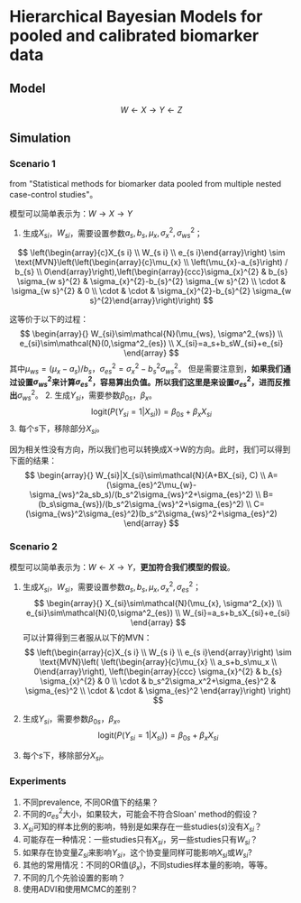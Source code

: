 # Hierarchical Bayesian Models for pooled and calibrated biomarker data

## Model

$$W\leftarrow X\rightarrow Y\leftarrow Z$$

## Simulation

### Scenario 1

from "Statistical methods for biomarker data pooled from multiple nested case-control studies"。

模型可以简单表示为：$W\rightarrow X\rightarrow Y$

1. 生成$X_{si}$，$W_{si}$，需要设置参数$a_s, b_s, \mu_x, \sigma^2_x, \sigma^2_{ws}$；

$$
\left(\begin{array}{c}X_{s i} \\ W_{s i} \\ e_{s i}\end{array}\right) \sim \text{MVN}\left(\left(\begin{array}{c}\mu_{x} \\ \left(\mu_{x}-a_{s}\right) / b_{s} \\ 0\end{array}\right),\left(\begin{array}{ccc}\sigma_{x}^{2} & b_{s} \sigma_{w s}^{2} & \sigma_{x}^{2}-b_{s}^{2} \sigma_{w s}^{2} \\ \cdot & \sigma_{w s}^{2} & 0 \\ \cdot & \cdot & \sigma_{x}^{2}-b_{s}^{2} \sigma_{w s}^{2}\end{array}\right)\right)
$$

这等价于以下的过程：
$$
\begin{array}{}
W_{si}\sim\mathcal{N}(\mu_{ws}, \sigma^2_{ws}) \\
e_{si}\sim\mathcal{N}(0,\sigma^2_{es}) \\
X_{si}=a_s+b_sW_{si}+e_{si}
\end{array}
$$
其中$\mu_{ws}=(\mu_x-a_s)/b_s$，$\sigma^2_{es}=\sigma^2_x-b_s^2\sigma^2_{ws}$。
但是需要注意到，**如果我们通过设置$\sigma^2_{ws}$来计算$\sigma^2_{es}$，容易算出负值。所以我们这里是来设置$\sigma^2_{es}$，进而反推出**$\sigma^2_{ws}$。
2. 生成$Y_{si}$，需要参数$\beta_{0s}$，$\beta_x$。
$$
\text{logit}(P(Y_{si}=1|X_{si}))=\beta_{0s}+\beta_{x}X_{si}
$$
3. 每个$s$下，移除部分$X_{si}$。

因为相关性没有方向，所以我们也可以转换成X->W的方向。此时，我们可以得到下面的结果：
$$
\begin{array}{}
W_{si}|X_{si}\sim\mathcal{N}(A+BX_{si}, C) \\
A=(\sigma_{es}^2\mu_{w}-\sigma_{ws}^2a_sb_s)/(b_s^2\sigma_{ws}^2+\sigma_{es}^2) \\
B=(b_s\sigma_{ws})/(b_s^2\sigma_{ws}^2+\sigma_{es}^2) \\
C=(\sigma_{ws}^2\sigma_{es}^2)(b_s^2\sigma_{ws}^2+\sigma_{es}^2)
\end{array}
$$


### Scenario 2

模型可以简单表示为：$W\leftarrow X\rightarrow Y$，**更加符合我们模型的假设**。

1. 生成$X_{si}$，$W_{si}$，需要设置参数$a_s, b_s, \mu_x, \sigma^2_x, \sigma^2_{es}$；
$$
\begin{array}{}
X_{si}\sim\mathcal{N}(\mu_{x}, \sigma^2_{x}) \\
e_{si}\sim\mathcal{N}(0,\sigma^2_{es}) \\
W_{si}=a_s+b_sX_{si}+e_{si}
\end{array}
$$
可以计算得到三者服从以下的MVN：
$$
\left(\begin{array}{c}X_{s i} \\ W_{s i} \\ e_{s i}\end{array}\right)
\sim \text{MVN}\left(
    \left(\begin{array}{c}\mu_{x} \\ a_s+b_s\mu_x \\ 0\end{array}\right),
    \left(\begin{array}{ccc}
        \sigma_{x}^{2} & b_{s} \sigma_{x}^{2} & 0 \\
        \cdot & b_s^2\sigma_x^2+\sigma_{es}^2 & \sigma_{es}^2 \\
        \cdot & \cdot & \sigma_{es}^2
    \end{array}\right)
\right)
$$

2. 生成$Y_{si}$，需要参数$\beta_{0s}$，$\beta_x$。
$$
\text{logit}(P(Y_{si}=1|X_{si}))=\beta_{0s}+\beta_{x}X_{si}
$$
4. 每个$s$下，移除部分$X_{si}$。

### Experiments
1. 不同prevalence, 不同OR值下的结果？
2. 不同的$\sigma_{es}^2$大小，如果较大，可能会不符合Sloan' method的假设？
3. $X_{si}$可知的样本比例的影响，特别是如果存在一些studies($s$)没有$X_{si}$？
4. 可能存在一种情况：一些studies只有$X_{si}$，另一些studies只有$W_{si}$？
5. 如果存在协变量$Z_{si}$来影响$Y_{si}$，这个协变量同样可能影响$X_{si}$或$W_{si}$?
6. 其他的常用情况：不同的OR值($\beta_x$)，不同studies样本量的影响，等等。
7. 不同的几个先验设置的影响？
8. 使用ADVI和使用MCMC的差别？
